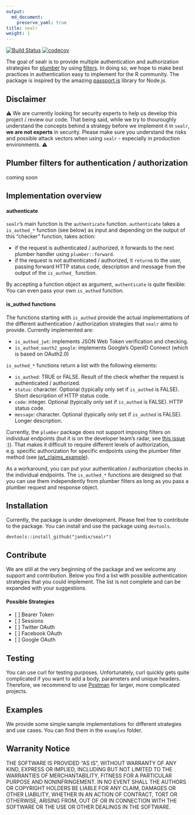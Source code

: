 ```yaml
---
output: 
  md_document:
    preserve_yaml: true
title: sealr
weight: 1
---
```


<!-- README.md is generated from README.Rmd. Please edit that file -->

[![Build
Status](https://travis-ci.org/jandix/sealr.svg?branch=master)](https://travis-ci.org/jandix/sealr)
[![codecov](https://codecov.io/gh/jandix/sealr/branch/master/graph/badge.svg)](https://codecov.io/gh/jandix/sealr)

The goal of sealr is to provide multiple authentication and
authorization strategies for [plumber](https://www.rplumber.io/) by
using
[filters](https://www.rplumber.io/docs/routing-and-input.html#filters).
In doing so, we hope to make best practices in authentication easy to
implement for the R community. The package is inspired by the amazing
[passport.js](http://www.passportjs.org/) library for Node.js.

Disclaimer
----------

⚠️ We are currently looking for security experts to help us develop this
project / review our code. That being said, while we try to thouroughly
understand the concepts behind a strategy before we implement it in
`sealr`, **we are not experts** in security. Please make sure you
understand the risks and possible attack vectors when using `sealr` -
especially in production environments. ⚠️

Plumber filters for authentication / authorization
--------------------------------------------------

coming soon

Implementation overview
-----------------------

#### authenticate

`sealr`’s main function is the `authenticate` function. `authenticate`
takes a `is_authed_*` function (see below) as input and depending on the
output of this “checker” function, takes action:

-   if the request is authenticated / authorized, it forwards to the
    next plumber handler using `plumber::forward`.
-   if the request is not authenticated / authorized, it `return`s to
    the user, passing forward HTTP status code, description and message
    from the output of the `is_authed_` function.

By accepting a function object as argument, `authenticate` is quite
flexible: You can even pass your own `is_authed` function.

#### is\_authed functions

The functions starting with `is_authed` provide the actual
implementations of the different authentication / authorization
strategies that `sealr` aims to provide. Currently implemented are:

-   `is_authed_jwt`: implements JSON Web Token verification and
    checking.
-   `is_authed_oauth2_google`: implements Google’s OpenID Connect (which
    is based on OAuth2.0)

`is_authed_*` functions return a list with the following elements:

-   `is_authed`: TRUE or FALSE. Result of the check whether the request
    is authenticated / authorized.
-   `status`: character. Optional (typically only set if `is_authed` is
    FALSE). Short description of HTTP status code.
-   `code`: integer. Optional (typically only set if `is_authed` is
    FALSE). HTTP status code.
-   `message`: character. Optional (typically only set if `is_authed` is
    FALSE). Longer description.

Currently, the `plumber` package does not support imposing filters on
individual endpoints (but it is on the developer team’s radar, see [this
issue](https://github.com/trestletech/plumber/issues/108) :)). That
makes it difficult to require different levels of authorization,
e.g. specific authorization for specific endpoints using the plumber
filter method (see
[jwt\_claims\_example](https://github.com/jandix/sealr/tree/master/examples/jwt/jwt_claims_example)).

As a workaround, you can put your authentication / authorization checks
in the individual endpoints. The `is_authed_*` functions are designed so
that you can use them independently from plumber filters as long as you
pass a plumber request and response object.

Installation
------------

Currently, the package is under development. Please feel free to
contribute to the package. You can install and use the package using
`devtools`.

    devtools::install_github("jandix/sealr")

Contribute
----------

We are still at the very beginning of the package and we welcome any
support and contribution. Below you find a list with possible
authentication strategies that you could implement. The list is not
complete and can be expanded with your suggestions.

#### Possible Strategies

-   \[ \] Bearer Token
-   \[ \] Sessions
-   \[ \] Twitter OAuth
-   \[ \] Facebook OAuth
-   \[ \] Google OAuth

Testing
-------

You can use curl for testing purposes. Unfortunately, curl quickly gets
quite complicated if you want to add a body, parameters and unique
headers. Therefore, we recommend to use
[Postman](https://www.getpostman.com/) for larger, more complicated
projects.

Examples
--------

We provide some simple sample implementations for different strategies
and use cases. You can find them in the `examples` folder.

Warranity Notice
----------------

THE SOFTWARE IS PROVIDED “AS IS”, WITHOUT WARRANTY OF ANY KIND, EXPRESS
OR IMPLIED, INCLUDING BUT NOT LIMITED TO THE WARRANTIES OF
MERCHANTABILITY, FITNESS FOR A PARTICULAR PURPOSE AND NONINFRINGEMENT.
IN NO EVENT SHALL THE AUTHORS OR COPYRIGHT HOLDERS BE LIABLE FOR ANY
CLAIM, DAMAGES OR OTHER LIABILITY, WHETHER IN AN ACTION OF CONTRACT,
TORT OR OTHERWISE, ARISING FROM, OUT OF OR IN CONNECTION WITH THE
SOFTWARE OR THE USE OR OTHER DEALINGS IN THE SOFTWARE.
